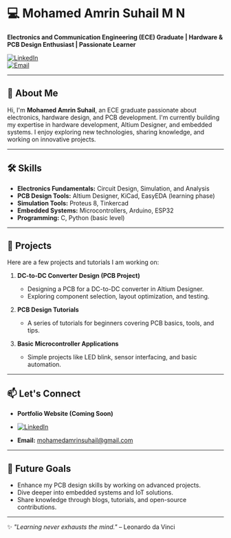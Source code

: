 # 💻 Mohamed Amrin Suhail M N  
**Electronics and Communication Engineering (ECE) Graduate | Hardware & PCB Design Enthusiast | Passionate Learner**  

[![LinkedIn](https://img.shields.io/badge/LinkedIn-%230077B5.svg?style=flat&logo=linkedin&logoColor=white)](https://www.linkedin.com/in/mohamed-amrin-suhail-m-n-61657a211)  
[![Email](https://img.shields.io/badge/Email-%23D14836.svg?style=flat&logo=gmail&logoColor=white)](mailto:mohamedamrinsuhail@gmail.com)

---

## 👋 About Me  
Hi, I'm **Mohamed Amrin Suhail**, an ECE graduate passionate about electronics, hardware design, and PCB development. I'm currently building my expertise in hardware development, Altium Designer, and embedded systems. I enjoy exploring new technologies, sharing knowledge, and working on innovative projects.

---

## 🛠️ Skills  
- **Electronics Fundamentals:** Circuit Design, Simulation, and Analysis  
- **PCB Design Tools:** Altium Designer, KiCad, EasyEDA (learning phase)
- **Simulation Tools:** Proteus 8, Tinkercad 
- **Embedded Systems:** Microcontrollers, Arduino, ESP32  
- **Programming:** C, Python (basic level)  

---

## 🚀 Projects  
Here are a few projects and tutorials I am working on:  
1. **DC-to-DC Converter Design (PCB Project)**  
   - Designing a PCB for a DC-to-DC converter in Altium Designer.  
   - Exploring component selection, layout optimization, and testing.  

2. **PCB Design Tutorials**  
   - A series of tutorials for beginners covering PCB basics, tools, and tips.  

3. **Basic Microcontroller Applications**  
   - Simple projects like LED blink, sensor interfacing, and basic automation.  

---

## 📫 Let's Connect  
- **Portfolio Website (Coming Soon)**  
- [![LinkedIn](https://img.shields.io/badge/LinkedIn-Profile-blue?style=for-the-badge&logo=linkedin&logoColor=white)](https://www.linkedin.com/in/mohamed-amrin-suhail-m-n-61657a211)
 
- **Email:** [mohamedamrinsuhail@gmail.com](mailto:mohamedamrinsuhail@gmail.com)  

---

## 🌱 Future Goals  
- Enhance my PCB design skills by working on advanced projects.  
- Dive deeper into embedded systems and IoT solutions.  
- Share knowledge through blogs, tutorials, and open-source contributions.  

---

✨ _"Learning never exhausts the mind."_ – Leonardo da Vinci  
